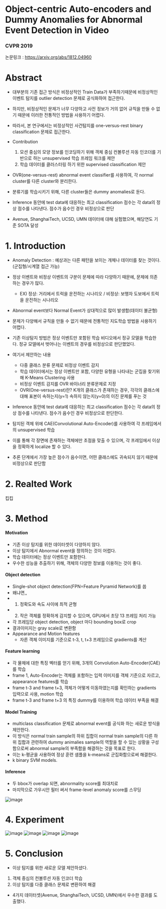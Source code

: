 # Object-centric Auto-encoders and Dummy Anomalies for Abnormal Event Detection in Video
### CVPR 2019

논문링크 : https://arxiv.org/abs/1812.04960


# Abstract
- 대부분의 기존 접근 방식은 비정상적인 Train Data가 부족하기때문에 비정상적인 이벤트 탐지를 outlier detection 문제로 공식화하여 접근한다.
- 하지만, 비정상적인 문제가 너무 다양하고 사전 정보가 거의 없어 규칙을 만들 수 없기 때문에 이러한 전통적인 방법을 사용하기 어렵다.
- 따라서, 본 연구에서는 비정상적인 사건탐지를 one-versus-rest binary classification 문제로 접근한다.

- Contribution
  1. 모션 중심의 모양 정보를 인코딩하기 위해 객체 중심 컨볼루션 자동 인코더를 기반으로 하는 unsupervised 학습 프레임 워크를 제안
  2. 학습 데이터를 클러스터링 하기 위한 supervised classification 제안

- OVR(one-versus-rest) abnormal event classifier를 사용하여, 각 normal cluster를 다른 cluster와 분리한다. 
- 분류기를 학습시키기 위해, 다른 cluster들은 dummy anomalies로 둔다.
- Inference 동안에 test data에 대응하는 최고 classification 점수는 각 data의 정상 점수를 나타낸다. 점수가 음수인 경우 비정상으로 판단
- Avenue, ShanghaiTech, UCSD, UMN 데이터에 대해 실험했으며, 해당연도 기준 SOTA 달성

# 1. Introduction
- Anomaly Detection : 예상과는 다른 패턴을 보이는 개체나 데이터를 찾는 것이다. (군집형/시계열 접근 가능)
- 정상 이벤트와 비정상 이벤트의 구분이 문제에 따라 다양하기 때문에, 문제에 의존하는 경우가 많다.
  - EX) 정상: 거리에서 트럭을 운전하는 시나리오 / 비정상: 보행자 도보에서 트럭을 운전하는 시나리오
- Abnormal event보다 Normal Event가 상대적으로 많이 발생함(데이터 불균형)
- 문제가 다양해서 규칙을 만들 수 없기 때문에 전통적인 지도학습 방법을 사용하기 어렵다.
- 기존 이상탐지 방법은 정상 이벤트만 포함된 학습 비디오에서 정규 모델을 학습한다. 정규 모델에서 벗어나는 이벤트의 경우를 비정상으로 판단했었다.

- 여기서 제안하는 내용
  - 다중 클래스 분류 문제로 비정상 이벤트 감지
  - 학습 데이터에서는 정상 이벤트만 포함, 다양한 유형을 나타내는 군집을 찾기위해 K-Means Clustering 사용
  - 비정상 이벤트 감지를 OVR 바이너리 분류문제로 지정
  - OVR(One-versus-rest)란? K개의 클래스가 존재하는 경우, 각각의 클래스에 대해 표본이 속하는지(y=1) 속하지 않는지(y=0)의 이진 문제를 푸는 것

- Inference 동안에 test data에 대응하는 최고 classification 점수는 각 data의 정상 점수를 나타낸다. 점수가 음수인 경우 비정상으로 판단한다.
- 탐지된 객체 위에 CAE(Convolutional Auto-Encoder)를 사용하여 각 프레임에서의 unsupervised 학습
- 이를 통해 각 장면에 존재하는 객체에만 초점을 맞출 수 있으며, 각 프레임에서 이상을 정확하게 localize 할 수 있다. 
- 추론 단계에서 가장 높은 점수가 음수이면, 어떤 클래스에도 귀속되지 않기 때문에 비정상으로 판단함

# 2. Realted Work
킵킵

# 3. Method
#### Motivation
- 기존 이상 탐지를 위한 데이터셋이 다양하지 않다.
- 이상 탐지에서 Abnormal event을 정의하는 것이 어렵다. 
- 학습 데이터에는 정상 이벤트만 포함한다.
- 우수한 성능을 추출하기 위해, 객체의 다양한 정보를 이용하는 것이 좋다.

#### Object detection
- Single-shot object detection(FPN=Feature Pyramid Network)를 씀
 - 왜냐면,,
 - 1. 정확도와 속도 사이에 최적 균형
 - 2. 작은 객체를 정확하게 감지할 수 있으며, GPU에서 초당 13 프레임 처리 가능
- 각 프레임당 object detection, object 마다 bounding box로 crop
- 결과이미지는 gray scale로 변환함
- Appearance and Motion features
  - 자른 객체 이미지를 기준으로 t-3, t, t+3 프레임으로 gradients를 계산

 #### Feature learning
- 각 물체에 대한 특징 벡터를 얻기 위해, 3개의 Convolution Auto-Encoder(CAE)를 학습
- frame 1, Auto-Encoder는 객체를 포함하는 입력 이미지를 객체 기준으로 자르고, appearance features를 학습
- frame t-3 and frame t+3, 객체가 어떻게 이동하였는지를 확인하는 gradients 입력으로 사용, motion 학습
- frame t-3 and frame t+3 의 특징 dummy를 이용하여 학습 데이터 부족을 해결

#### Model Training
- multiclass classification 문제로 abnormal event를 공식화 하는 새로운 방식을 제안한다.
- 이 방식은 normal train sample의 하위 집합이 normal train sample의 다른 하위 집합과 관련하여 dummy animalies sample의 역할을 할 수 있는 상황을 구성함으로써 abnormal sample의 부족함을 해결하는 것을 목표로 한다.
- 이는 k-평균을 사용하여 정상 훈련 샘플을 k-means로 군집화함으로써 해결한다.
- k binary SVM models.

#### Inference
- 두 bbox가 overlap 되면, abnormality score를 최대치로
- 마지막으로 가우시안 필터 써서 frame-level anomaly score를 스무딩

![image](https://user-images.githubusercontent.com/61506233/97102685-ee3c0000-16ea-11eb-985e-5fb4cc8081d1.png)

# 4. Experiment
![image](https://user-images.githubusercontent.com/61506233/97102691-ff850c80-16ea-11eb-881f-347d54c57275.png)
![image](https://user-images.githubusercontent.com/61506233/97102693-06ac1a80-16eb-11eb-916b-f263b7e8be3c.png)
![image](https://user-images.githubusercontent.com/61506233/97102695-0d3a9200-16eb-11eb-8a1f-54d971b3fab2.png)
![image](https://user-images.githubusercontent.com/61506233/97102718-2b07f700-16eb-11eb-9bdb-7639aae57c5c.png)



# 5. Conclusion
- 이상 탐지를 위한 새로운 모델 제안하셨다.
1) 객체 중심의 컨볼루션 자동 인코더 학습
2) 이상 탐지를 다중 클래스 문제로 변환하여 해결
- 4가지 데이터셋(Avenue, ShanghaiTech, UCSD, UMN)에서 우수한 결과를 도출했다. 

